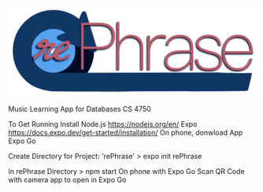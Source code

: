 ![rePhrase](https://github.com/hp-all/rePhrase/blob/main/assets/images/logos/title.png?raw=true)

Music Learning App for Databases CS 4750


To Get Running
  Install 
    Node.js
      https://nodejs.org/en/
    Expo
      https://docs.expo.dev/get-started/installation/
  On phone, donwload App
    Expo Go
  
  
  Create Directory for Project: 'rePhrase'
    > expo init rePhrase
    
  In rePhrase Directory
    > npm start
  On phone with Expo Go
    Scan QR Code with camera app to open in Expo Go
   
    
